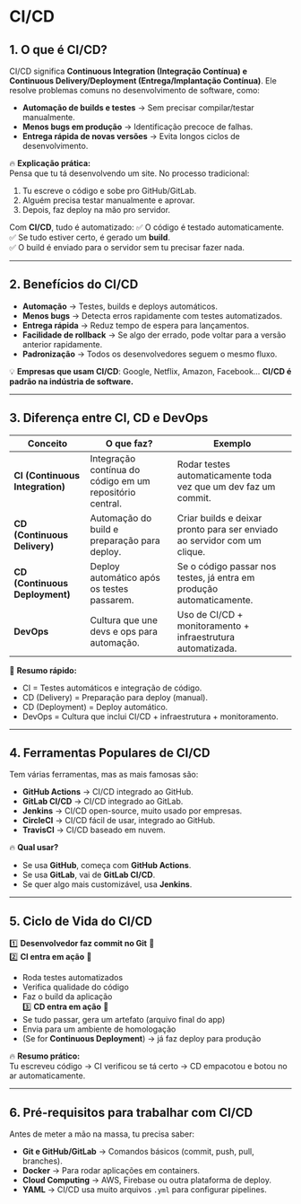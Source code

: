 # **CI/CD**

## **1. O que é CI/CD?**
CI/CD significa **Continuous Integration (Integração Contínua) e Continuous Delivery/Deployment (Entrega/Implantação Contínua)**. Ele resolve problemas comuns no desenvolvimento de software, como:
- **Automação de builds e testes** → Sem precisar compilar/testar manualmente.
- **Menos bugs em produção** → Identificação precoce de falhas.
- **Entrega rápida de novas versões** → Evita longos ciclos de desenvolvimento.

🔥 **Explicação prática:**  
Pensa que tu tá desenvolvendo um site. No processo tradicional:
1. Tu escreve o código e sobe pro GitHub/GitLab.
2. Alguém precisa testar manualmente e aprovar.
3. Depois, faz deploy na mão pro servidor.

Com **CI/CD**, tudo é automatizado:
✅ O código é testado automaticamente.  
✅ Se tudo estiver certo, é gerado um **build**.  
✅ O build é enviado para o servidor sem tu precisar fazer nada.  

---

## **2. Benefícios do CI/CD**
- **Automação** → Testes, builds e deploys automáticos.
- **Menos bugs** → Detecta erros rapidamente com testes automatizados.
- **Entrega rápida** → Reduz tempo de espera para lançamentos.
- **Facilidade de rollback** → Se algo der errado, pode voltar para a versão anterior rapidamente.
- **Padronização** → Todos os desenvolvedores seguem o mesmo fluxo.

💡 **Empresas que usam CI/CD**: Google, Netflix, Amazon, Facebook… **CI/CD é padrão na indústria de software.**

---

## **3. Diferença entre CI, CD e DevOps**
| Conceito | O que faz? | Exemplo |
|----------|-----------|---------|
| **CI (Continuous Integration)** | Integração contínua do código em um repositório central. | Rodar testes automaticamente toda vez que um dev faz um commit. |
| **CD (Continuous Delivery)** | Automação do build e preparação para deploy. | Criar builds e deixar pronto para ser enviado ao servidor com um clique. |
| **CD (Continuous Deployment)** | Deploy automático após os testes passarem. | Se o código passar nos testes, já entra em produção automaticamente. |
| **DevOps** | Cultura que une devs e ops para automação. | Uso de CI/CD + monitoramento + infraestrutura automatizada. |

📌 **Resumo rápido:**  
- CI = Testes automáticos e integração de código.  
- CD (Delivery) = Preparação para deploy (manual).  
- CD (Deployment) = Deploy automático.  
- DevOps = Cultura que inclui CI/CD + infraestrutura + monitoramento.

---

## **4. Ferramentas Populares de CI/CD**
Tem várias ferramentas, mas as mais famosas são:
- **GitHub Actions** → CI/CD integrado ao GitHub.
- **GitLab CI/CD** → CI/CD integrado ao GitLab.
- **Jenkins** → CI/CD open-source, muito usado por empresas.
- **CircleCI** → CI/CD fácil de usar, integrado ao GitHub.
- **TravisCI** → CI/CD baseado em nuvem.

🔥 **Qual usar?**  
- Se usa **GitHub**, começa com **GitHub Actions**.  
- Se usa **GitLab**, vai de **GitLab CI/CD**.  
- Se quer algo mais customizável, usa **Jenkins**.

---

## **5. Ciclo de Vida do CI/CD**

1️⃣ **Desenvolvedor faz commit no Git** 📝  
2️⃣ **CI entra em ação** 🚀  
   - Roda testes automatizados  
   - Verifica qualidade do código  
   - Faz o build da aplicação  
3️⃣ **CD entra em ação** 🔄  
   - Se tudo passar, gera um artefato (arquivo final do app)  
   - Envia para um ambiente de homologação  
   - (Se for **Continuous Deployment**) → já faz deploy para produção  

🔥 **Resumo prático:**  
Tu escreveu código → CI verificou se tá certo → CD empacotou e botou no ar automaticamente.

---

## **6. Pré-requisitos para trabalhar com CI/CD**
Antes de meter a mão na massa, tu precisa saber:
- **Git e GitHub/GitLab** → Comandos básicos (commit, push, pull, branches).
- **Docker** → Para rodar aplicações em containers.
- **Cloud Computing** → AWS, Firebase ou outra plataforma de deploy.
- **YAML** → CI/CD usa muito arquivos `.yml` para configurar pipelines.



